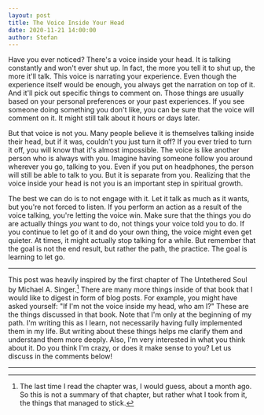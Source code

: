 ```yaml
---
layout: post
title: The Voice Inside Your Head
date: 2020-11-21 14:00:00
author: Stefan
---
```


Have you ever noticed? There's a voice inside your head. It is talking constantly and won't ever shut up. In fact, the more you tell it to shut up, the more it'll talk. This voice is narrating your experience. Even though the experience itself would be enough, you always get the narration on top of it. And it'll pick out specific things to comment on. Those things are usually based on your personal preferences or your past experiences. If you see someone doing something you don't like, you can be sure that the voice will comment on it. It might still talk about it hours or days later.

But that voice is not you. Many people believe it is themselves talking inside their head, but if it was, couldn't you just turn it off? If you ever tried to turn it off, you will know that it's almost impossible. The voice is like another person who is always with you. Imagine having someone follow you around wherever you go, talking to you. Even if you put on headphones, the person will still be able to talk to you. But it is separate from you. Realizing that the voice inside your head is not you is an important step in spiritual growth.

The best we can do is to not engage with it. Let it talk as much as it wants, but you're not forced to listen. If you perform an action as a result of the voice talking, you're letting the voice win. Make sure that the things you do are actually things *you* want to do, not things your voice told you to do. If you continue to let go of it and do your own thing, the voice might even get quieter. At times, it might actually stop talking for a while. But remember that the goal is not the end result, but rather the path, the practice. The goal is learning to let go.

---

This post was heavily inspired by the first chapter of The Untethered Soul by Michael A. Singer.[^1] There are many more things inside of that book that I would like to digest in form of blog posts. For example, you might have asked yourself: "If I'm not the voice inside my head, who am I?" These are the things discussed in that book. Note that I'm only at the beginning of my path. I'm writing this as I learn, not necessarily having fully implemented them in my life. But writing about these things helps me clarify them and understand them more deeply. Also, I'm very interested in what you think about it. Do you think I'm crazy, or does it make sense to you? Let us discuss in the comments below!

---
[^1]: The last time I read the chapter was, I would guess, about a month ago. So this is not a summary of that chapter, but rather what I took from it, the things that managed to stick.
